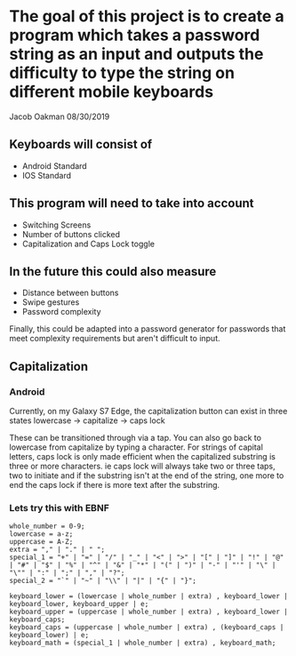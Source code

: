 # The goal of this project is to create a program which takes a password string as an input and outputs the difficulty to type the string on different mobile keyboards

Jacob Oakman
08/30/2019

## Keyboards will consist of

- Android Standard
- IOS Standard

## This program will need to take into account

- Switching Screens
- Number of buttons clicked
- Capitalization and Caps Lock toggle

## In the future this could also measure

- Distance between buttons
- Swipe gestures
- Password complexity

Finally, this could be adapted into a password generator for passwords that meet complexity requirements but aren't difficult to input.

## Capitalization

### Android

Currently, on my Galaxy S7 Edge, the capitalization button can exist in three states
lowercase -> capitalize -> caps lock

These can be transitioned through via a tap. You can also go back to lowercase from capitalize by typing a character.
For strings of capital letters, caps lock is only made efficient when the capitalized substring is three or more characters.
ie caps lock will always take two or three taps, two to initiate and if the substring isn't at the end of the string, one more to end the caps lock if there is more text after the substring.

### Lets try this with EBNF

```EBNF
whole_number = 0-9;
lowercase = a-z;
uppercase = A-Z;
extra = "," | "." | " ";
special_1 = "+" | "=" | "/" | "_" | "<" | ">" | "[" | "]" | "!" | "@" | "#" | "$" | "%" | "^" | "&" | "*" | "(" | ")" | "-" | "'" | "\" | "\"" | ":" | ";" | "," | "?";
special_2 = "`" | "~" | "\\" | "|" | "{" | "}";

keyboard_lower = (lowercase | whole_number | extra) , keyboard_lower | keyboard_lower, keyboard_upper | e;
keyboard_upper = (uppercase | whole_number | extra) , keyboard_lower | keyboard_caps;
keyboard_caps = (uppercase | whole_number | extra) , (keyboard_caps | keyboard_lower) | e;
keyboard_math = (special_1 | whole_number | extra) , keyboard_math;

```
